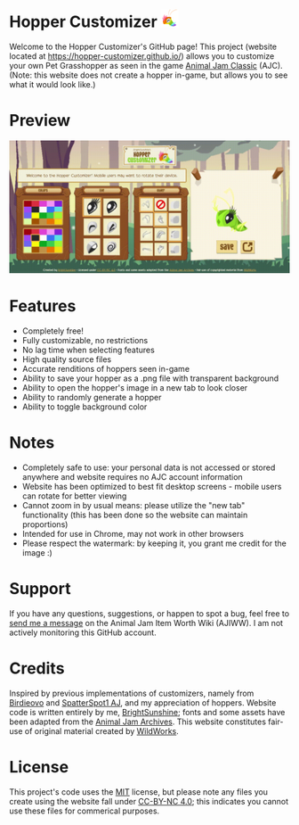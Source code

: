 # Hopper Customizer ![Rainbow Hopper](https://github.com/hopper-customizer/hopper-customizer.github.io/blob/main/misc_assets/favicon-32x32.png)
Welcome to the Hopper Customizer's GitHub page! This project (website located at https://hopper-customizer.github.io/) allows you to customize your own Pet Grasshopper as seen in the game [Animal Jam Classic](https://classic.animaljam.com/en) (AJC). (Note: this website does not create a hopper in-game, but allows you to see what it would look like.)

# Preview
![Preview](https://github.com/hopper-customizer/hopper-customizer.github.io/blob/main/misc_assets/hopper%20customizer%20preview.gif)

# Features
* Completely free!
* Fully customizable, no restrictions
* No lag time when selecting features
* High quality source files
* Accurate renditions of hoppers seen in-game
* Ability to save your hopper as a .png file with transparent background
* Ability to open the hopper's image in a new tab to look closer
* Ability to randomly generate a hopper
* Ability to toggle background color

# Notes
* Completely safe to use: your personal data is not accessed or stored anywhere and website requires no AJC account information
* Website has been optimized to best fit desktop screens - mobile users can rotate for better viewing
* Cannot zoom in by usual means: please utilize the "new tab" functionality (this has been done so the website can maintain proportions)
* Intended for use in Chrome, may not work in other browsers
* Please respect the watermark: by keeping it, you grant me credit for the image :)

# Support
If you have any questions, suggestions, or happen to spot a bug, feel free to [send me a message](https://aj-item-worth.fandom.com/wiki/Message_Wall:BrightSunshine) on the Animal Jam Item Worth Wiki (AJIWW). I am not actively monitoring this GitHub account.

# Credits
Inspired by previous implementations of customizers, namely from [Birdieovo](https://aj-item-worth.fandom.com/wiki/User:Birdieovo) and [SpatterSpot1 AJ](https://aj-item-worth.fandom.com/wiki/User:SpatterSpot1_AJ%27s_other_ac_bc_she_frogot_her_login), and my appreciation of hoppers. Website code is written entirely by me, [BrightSunshine](https://aj-item-worth.fandom.com/wiki/User:BrightSunshine); fonts and some assets have been adapted from the [Animal Jam Archives](https://www.animaljamarchives.com/). This website constitutes fair-use of original material created by [WildWorks](https://www.wildworks.com/).

# License
This project's code uses the [MIT](https://choosealicense.com/licenses/mit/) license, but please note any files you create using the website fall under [CC-BY-NC 4.0](https://creativecommons.org/licenses/by-nc/4.0/); this indicates you cannot use these files for commerical purposes.
